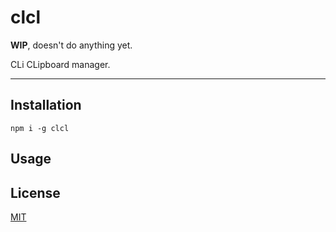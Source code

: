 # clcl

**WIP**, doesn't do anything yet.

CLi CLipboard manager.

--------

## Installation

`npm i -g clcl`

## Usage

## License

[MIT](./LICENSE.md)
